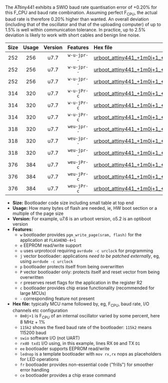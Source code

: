 The ATtiny441 exhibits a SWIO baud rate quantisation error of +0.20% for this F_CPU and baud rate combination. Assuming perfect F<sub>CPU</sub>, the actual baud rate is therefore 0.20% higher than wanted. An overall deviation (including that of the oscillator and that of the uploading computer) of up to 1.5% is well within communication tolerance. In practice, up to 2.5% deviation is likely to work with short cables and benign line noise.

|Size|Usage|Version|Features|Hex file|
|:-:|:-:|:-:|:-:|:--|
|252|256|u7.7|`w-u-jpr--`|[urboot_attiny441_+1m0j+1_+++7k2_swio_rxa2_txa1_lednop.hex](https://raw.githubusercontent.com/stefanrueger/urboot.hex/main/mcus/attiny441/internal_oscillator/fcpu_+1m0j+1/br_+++7k2/urboot_attiny441_+1m0j+1_+++7k2_swio_rxa2_txa1_lednop.hex)|
|252|256|u7.7|`w-u-jpr--`|[urboot_attiny441_+1m0j+1_+++7k2_swio_rxa4_txa5_lednop.hex](https://raw.githubusercontent.com/stefanrueger/urboot.hex/main/mcus/attiny441/internal_oscillator/fcpu_+1m0j+1/br_+++7k2/urboot_attiny441_+1m0j+1_+++7k2_swio_rxa4_txa5_lednop.hex)|
|252|256|u7.7|`w-u-jpr--`|[urboot_attiny441_+1m0j+1_+++7k2_swio_rxb2_txa7_lednop.hex](https://raw.githubusercontent.com/stefanrueger/urboot.hex/main/mcus/attiny441/internal_oscillator/fcpu_+1m0j+1/br_+++7k2/urboot_attiny441_+1m0j+1_+++7k2_swio_rxb2_txa7_lednop.hex)|
|314|320|u7.7|`w-u-jPr-c`|[urboot_attiny441_+1m0j+1_+++7k2_swio_rxa2_txa1_lednop_fr_ce.hex](https://raw.githubusercontent.com/stefanrueger/urboot.hex/main/mcus/attiny441/internal_oscillator/fcpu_+1m0j+1/br_+++7k2/urboot_attiny441_+1m0j+1_+++7k2_swio_rxa2_txa1_lednop_fr_ce.hex)|
|314|320|u7.7|`w-u-jPr-c`|[urboot_attiny441_+1m0j+1_+++7k2_swio_rxa4_txa5_lednop_fr_ce.hex](https://raw.githubusercontent.com/stefanrueger/urboot.hex/main/mcus/attiny441/internal_oscillator/fcpu_+1m0j+1/br_+++7k2/urboot_attiny441_+1m0j+1_+++7k2_swio_rxa4_txa5_lednop_fr_ce.hex)|
|314|320|u7.7|`w-u-jPr-c`|[urboot_attiny441_+1m0j+1_+++7k2_swio_rxb2_txa7_lednop_fr_ce.hex](https://raw.githubusercontent.com/stefanrueger/urboot.hex/main/mcus/attiny441/internal_oscillator/fcpu_+1m0j+1/br_+++7k2/urboot_attiny441_+1m0j+1_+++7k2_swio_rxb2_txa7_lednop_fr_ce.hex)|
|318|320|u7.7|`weu-jpr--`|[urboot_attiny441_+1m0j+1_+++7k2_swio_rxa2_txa1_ee_lednop.hex](https://raw.githubusercontent.com/stefanrueger/urboot.hex/main/mcus/attiny441/internal_oscillator/fcpu_+1m0j+1/br_+++7k2/urboot_attiny441_+1m0j+1_+++7k2_swio_rxa2_txa1_ee_lednop.hex)|
|318|320|u7.7|`weu-jpr--`|[urboot_attiny441_+1m0j+1_+++7k2_swio_rxa4_txa5_ee_lednop.hex](https://raw.githubusercontent.com/stefanrueger/urboot.hex/main/mcus/attiny441/internal_oscillator/fcpu_+1m0j+1/br_+++7k2/urboot_attiny441_+1m0j+1_+++7k2_swio_rxa4_txa5_ee_lednop.hex)|
|318|320|u7.7|`weu-jpr--`|[urboot_attiny441_+1m0j+1_+++7k2_swio_rxb2_txa7_ee_lednop.hex](https://raw.githubusercontent.com/stefanrueger/urboot.hex/main/mcus/attiny441/internal_oscillator/fcpu_+1m0j+1/br_+++7k2/urboot_attiny441_+1m0j+1_+++7k2_swio_rxb2_txa7_ee_lednop.hex)|
|376|384|u7.7|`weu-jPr-c`|[urboot_attiny441_+1m0j+1_+++7k2_swio_rxa2_txa1_ee_lednop_fr_ce.hex](https://raw.githubusercontent.com/stefanrueger/urboot.hex/main/mcus/attiny441/internal_oscillator/fcpu_+1m0j+1/br_+++7k2/urboot_attiny441_+1m0j+1_+++7k2_swio_rxa2_txa1_ee_lednop_fr_ce.hex)|
|376|384|u7.7|`weu-jPr-c`|[urboot_attiny441_+1m0j+1_+++7k2_swio_rxa4_txa5_ee_lednop_fr_ce.hex](https://raw.githubusercontent.com/stefanrueger/urboot.hex/main/mcus/attiny441/internal_oscillator/fcpu_+1m0j+1/br_+++7k2/urboot_attiny441_+1m0j+1_+++7k2_swio_rxa4_txa5_ee_lednop_fr_ce.hex)|
|376|384|u7.7|`weu-jPr-c`|[urboot_attiny441_+1m0j+1_+++7k2_swio_rxb2_txa7_ee_lednop_fr_ce.hex](https://raw.githubusercontent.com/stefanrueger/urboot.hex/main/mcus/attiny441/internal_oscillator/fcpu_+1m0j+1/br_+++7k2/urboot_attiny441_+1m0j+1_+++7k2_swio_rxb2_txa7_ee_lednop_fr_ce.hex)|

- **Size:** Bootloader code size including small table at top end
- **Usage:** How many bytes of flash are needed, ie, HW boot section or a multiple of the page size
- **Version:** For example, u7.6 is an urboot version, o5.2 is an optiboot version
- **Features:**
  + `w` bootloader provides `pgm_write_page(sram, flash)` for the application at `FLASHEND-4+1`
  + `e` EEPROM read/write support
  + `u` uses urprotocol requiring `avrdude -c urclock` for programming
  + `j` vector bootloader: applications *need to be patched externally*, eg, using `avrdude -c urclock`
  + `p` bootloader protects itself from being overwritten
  + `P` vector bootloader only: protects itself and reset vector from being overwritten
  + `r` preserves reset flags for the application in the register R2
  + `c` bootloader provides chip erase functionality (recommended for large MCUs)
  + `-` corresponding feature not present
- **Hex file:** typically MCU name followed by, eg, F<sub>CPU</sub>, baud rate, I/O channels etc configuration
  + `8m0j+1` is F<sub>CPU</sub> of an internal oscillator varied by some percent, here 8 MHz + 1%
  + `115k2` shows the fixed baud rate of the bootloader: `115k2` means 115200 baud
  + `swio` software I/O (not UART)
  + `rxd0 txd1` I/O using, in this example, lines RX `D0` and TX `D1`
  + `ee` bootloader supports EEPROM read/write
  + `lednop` is a template bootloader with `mov rx,rx` nops as placeholders for LED operations
  + `fr` bootloader provides non-essential code ("frills") for smoother error handling
  + `ce` bootloader provides a chip erase command
